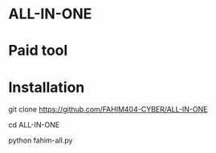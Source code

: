 # ALL-IN-ONE

# Paid tool

# Installation


git clone https://github.com/FAHIM404-CYBER/ALL-IN-ONE

cd ALL-IN-ONE

python fahim-all.py


